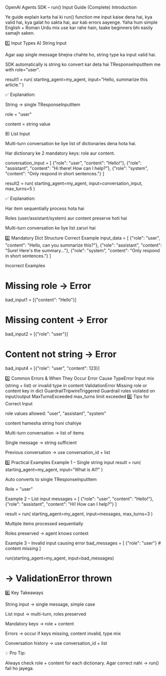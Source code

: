 OpenAI Agents SDK – run() Input Guide (Complete)
Introduction

Ye guide explain karta hai ki run() function me input kaise dena hai, kya valid hai, kya galat ho sakta hai, aur kab errors aayenge.
Yaha hum simple English + Roman Urdu mix use kar rahe hain, taake beginners bhi easily samajh saken.

1️⃣ Input Types
A) String Input

Agar aap single message bhejna chahte ho, string type ka input valid hai.

SDK automatically is string ko convert kar deta hai TResponseInputItem me with role="user".

result1 = run(
    starting_agent=my_agent,
    input="Hello, summarize this article."
)


✅ Explanation:

String → single TResponseInputItem

role = "user"

content = string value

B) List Input

Multi-turn conversation ke liye list of dictionaries dena hota hai.

Har dictionary ke 2 mandatory keys: role aur content.

conversation_input = [
    {"role": "user", "content": "Hello!"},
    {"role": "assistant", "content": "Hi there! How can I help?"},
    {"role": "system", "content": "Only respond in short sentences."}
]

result2 = run(
    starting_agent=my_agent,
    input=conversation_input,
    max_turns=5
)


✅ Explanation:

Har item sequentially process hota hai

Roles (user/assistant/system) aur content preserve hoti hai

Multi-turn conversation ke liye list zaruri hai

2️⃣ Mandatory Dict Structure
Correct Example
input_data = [
    {"role": "user", "content": "Hello, can you summarize this?"},
    {"role": "assistant", "content": "Sure! Here's the summary..."},
    {"role": "system", "content": "Only respond in short sentences."}
]

Incorrect Examples
# Missing role → Error
bad_input1 = [{"content": "Hello"}]

# Missing content → Error
bad_input2 = [{"role": "user"}]


# Content not string → Error
bad_input4 = [{"role": "user", "content": 123}]

3️⃣ Common Errors & When They Occur
Error	Cause
TypeError	Input mix (string + list) or invalid type in content
ValidationError	Missing role or content key in dict
GuardrailTripwireTriggered	Guardrail rules violated on input/output
MaxTurnsExceeded	max_turns limit exceeded
4️⃣ Tips for Correct Input

role values allowed: "user", "assistant", "system"

content hamesha string honi chahiye

Multi-turn conversation → list of items

Single message → string sufficient

Previous conversation → use conversation_id + list

5️⃣ Practical Examples
Example 1 – Single string input
result = run(
    starting_agent=my_agent,
    input="What is AI?"
)


Auto converts to single TResponseInputItem

Role = "user"

Example 2 – List input
messages = [
    {"role": "user", "content": "Hello!"},
    {"role": "assistant", "content": "Hi! How can I help?"}
]

result = run(
    starting_agent=my_agent,
    input=messages,
    max_turns=3
)


Multiple items processed sequentially

Roles preserved → agent knows context

Example 3 – Invalid input causing error
bad_messages = [
    {"role": "user"}  # content missing
]

run(starting_agent=my_agent, input=bad_messages)
# → ValidationError thrown

6️⃣ Key Takeaways

String input → single message, simple case

List input → multi-turn, roles preserved

Mandatory keys → role + content

Errors → occur if keys missing, content invalid, type mix

Conversation history → use conversation_id + list

💡 Pro Tip:

Always check role + content for each dictionary. Agar correct nahi → run() fail ho jayega.
